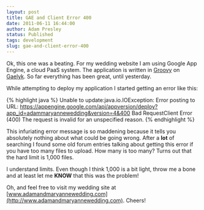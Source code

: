 ```yaml
---
layout: post
title: GAE and Client Error 400
date: 2011-06-11 16:44:00
author: Adam Presley
status: Published
tags: development
slug: gae-and-client-error-400
---
```


Ok, this one was a beating. For my wedding website I am using Google App
Engine, a cloud PaaS system. The application is written in [Groovy](http://groovy.codehaus.org/) on
[Gaelyk](http://gaelyk.appspot.com/). So far everything has been great, until yesterday.   
  
While attempting to deploy my application I started getting an error
like this:   

{% highlight java %}
Unable to update:java.io.IOException: 
Error posting to URL: https://appengine.google.com/api/appversion/deploy?app_id=adammaryannewedding&version=4&400 Bad 
RequestClient Error (400)
The request is invalid for an unspecified reason.
{% endhighlight %}
  
This infuriating error message is so maddening because it tells you
absolutely nothing about what could be going wrong. After a **lot** of
searching I found some old forum entries talking about getting this
error if you have too many files to upload. How many is too many? Turns
out that the hard limit is 1,000 files.  
  
I understand limits. Even though I think 1,000 is a bit light, throw me
a bone and at least let me **KNOW** that this was the problem!  
  
Oh, and feel free to visit my wedding site at
[www.adamandmaryannewedding.com](http://www.adamandmaryannewedding.com). Cheers!
